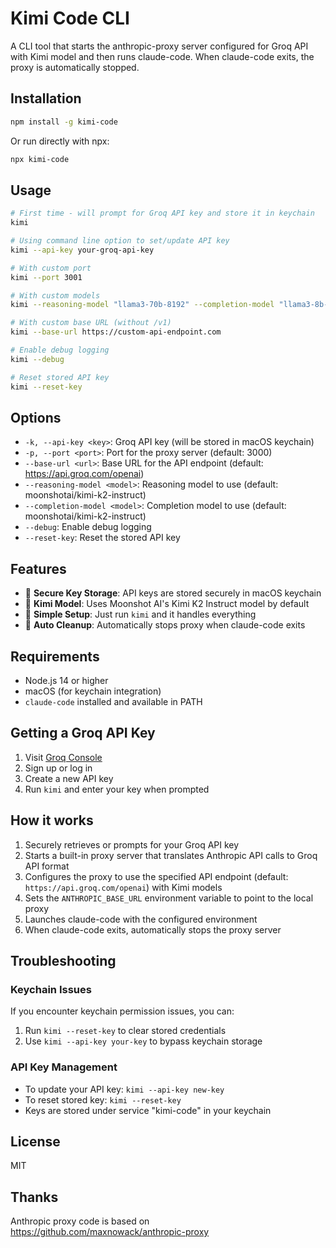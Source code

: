 # Kimi Code CLI

A CLI tool that starts the anthropic-proxy server configured for Groq API with Kimi model and then runs claude-code. When claude-code exits, the proxy is automatically stopped.

## Installation

```bash
npm install -g kimi-code
```

Or run directly with npx:

```bash
npx kimi-code
```

## Usage

```bash
# First time - will prompt for Groq API key and store it in keychain
kimi

# Using command line option to set/update API key
kimi --api-key your-groq-api-key

# With custom port
kimi --port 3001

# With custom models
kimi --reasoning-model "llama3-70b-8192" --completion-model "llama3-8b-8192"

# With custom base URL (without /v1)
kimi --base-url https://custom-api-endpoint.com

# Enable debug logging
kimi --debug

# Reset stored API key
kimi --reset-key
```

## Options

- `-k, --api-key <key>`: Groq API key (will be stored in macOS keychain)
- `-p, --port <port>`: Port for the proxy server (default: 3000)
- `--base-url <url>`: Base URL for the API endpoint (default: https://api.groq.com/openai)
- `--reasoning-model <model>`: Reasoning model to use (default: moonshotai/kimi-k2-instruct)
- `--completion-model <model>`: Completion model to use (default: moonshotai/kimi-k2-instruct)
- `--debug`: Enable debug logging
- `--reset-key`: Reset the stored API key

## Features

- 🔐 **Secure Key Storage**: API keys are stored securely in macOS keychain
- 🤖 **Kimi Model**: Uses Moonshot AI's Kimi K2 Instruct model by default
- 🚀 **Simple Setup**: Just run `kimi` and it handles everything
- 🔄 **Auto Cleanup**: Automatically stops proxy when claude-code exits

## Requirements

- Node.js 14 or higher
- macOS (for keychain integration)
- `claude-code` installed and available in PATH

## Getting a Groq API Key

1. Visit [Groq Console](https://console.groq.com/keys)
2. Sign up or log in
3. Create a new API key
4. Run `kimi` and enter your key when prompted

## How it works

1. Securely retrieves or prompts for your Groq API key
2. Starts a built-in proxy server that translates Anthropic API calls to Groq API format
3. Configures the proxy to use the specified API endpoint (default: `https://api.groq.com/openai`) with Kimi models
4. Sets the `ANTHROPIC_BASE_URL` environment variable to point to the local proxy
5. Launches claude-code with the configured environment
6. When claude-code exits, automatically stops the proxy server

## Troubleshooting

### Keychain Issues
If you encounter keychain permission issues, you can:
1. Run `kimi --reset-key` to clear stored credentials
2. Use `kimi --api-key your-key` to bypass keychain storage

### API Key Management
- To update your API key: `kimi --api-key new-key`
- To reset stored key: `kimi --reset-key`
- Keys are stored under service "kimi-code" in your keychain

## License

MIT

## Thanks

Anthropic proxy code is based on https://github.com/maxnowack/anthropic-proxy
